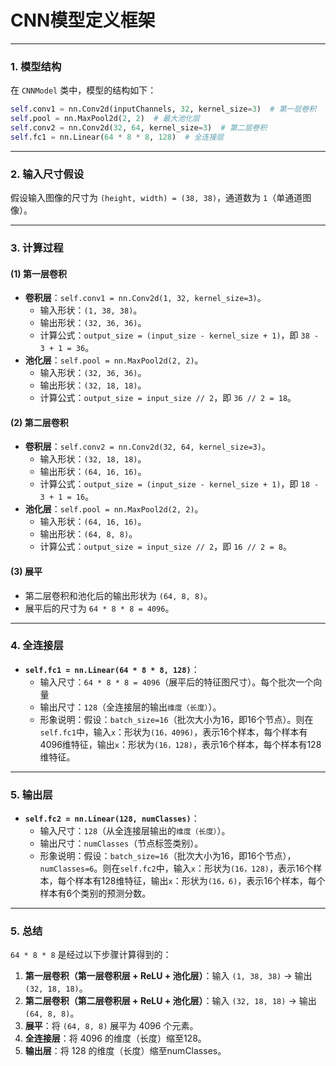 # CNN模型定义框架

---

### **1. 模型结构**
在 `CNNModel` 类中，模型的结构如下：
```python
self.conv1 = nn.Conv2d(inputChannels, 32, kernel_size=3)  # 第一层卷积
self.pool = nn.MaxPool2d(2, 2)  # 最大池化层
self.conv2 = nn.Conv2d(32, 64, kernel_size=3)  # 第二层卷积
self.fc1 = nn.Linear(64 * 8 * 8, 128)  # 全连接层
```

---

### **2. 输入尺寸假设**
假设输入图像的尺寸为 `(height, width) = (38, 38)`，通道数为 `1`（单通道图像）。

---

### **3. 计算过程**
#### **(1) 第一层卷积**
- **卷积层**：`self.conv1 = nn.Conv2d(1, 32, kernel_size=3)`。
  - 输入形状：`(1, 38, 38)`。
  - 输出形状：`(32, 36, 36)`。
  - 计算公式：`output_size = (input_size - kernel_size + 1)`，即 `38 - 3 + 1 = 36`。
- **池化层**：`self.pool = nn.MaxPool2d(2, 2)`。
  - 输入形状：`(32, 36, 36)`。
  - 输出形状：`(32, 18, 18)`。
  - 计算公式：`output_size = input_size // 2`，即 `36 // 2 = 18`。

#### **(2) 第二层卷积**
- **卷积层**：`self.conv2 = nn.Conv2d(32, 64, kernel_size=3)`。
  - 输入形状：`(32, 18, 18)`。
  - 输出形状：`(64, 16, 16)`。
  - 计算公式：`output_size = (input_size - kernel_size + 1)`，即 `18 - 3 + 1 = 16`。
- **池化层**：`self.pool = nn.MaxPool2d(2, 2)`。
  - 输入形状：`(64, 16, 16)`。
  - 输出形状：`(64, 8, 8)`。
  - 计算公式：`output_size = input_size // 2`，即 `16 // 2 = 8`。

#### **(3) 展平**
- 第二层卷积和池化后的输出形状为 `(64, 8, 8)`。
- 展平后的尺寸为 `64 * 8 * 8 = 4096`。

---

### **4. 全连接层**
- **`self.fc1 = nn.Linear(64 * 8 * 8, 128)`**：
  - 输入尺寸：`64 * 8 * 8 = 4096`（展平后的特征图尺寸）。每个批次一个向量
  - 输出尺寸：`128`（全连接层的输出`维度（长度）`）。
  - 形象说明：假设：`batch_size=16`（批次大小为16，即16个节点）。则在`self.fc1`中，输入`x`：形状为`(16，4096)`，表示16个样本，每个样本有4096维特征，输出`x`：形状为`(16，128)`，表示16个样本，每个样本有128维特征。

---

### **5. 输出层**
- **`self.fc2 = nn.Linear(128, numClasses)`**：
  - 输入尺寸：`128`（从全连接层输出的`维度（长度）`）。
  - 输出尺寸：`numClasses`（节点标签类别）。
  - 形象说明：假设：`batch_size=16`（批次大小为16，即16个节点），`numClasses=6`。则在`self.fc2`中，输入`x`：形状为`(16，128)`，表示16个样本，每个样本有128维特征，输出`x`：形状为`(16，6)`，表示16个样本，每个样本有6个类别的预测分数。

---

### **5. 总结**
`64 * 8 * 8` 是经过以下步骤计算得到的：
1. **第一层卷积（第一层卷积层 + ReLU + 池化层）**：输入 `(1, 38, 38)` → 输出 `(32, 18, 18)`。
2. **第二层卷积（第二层卷积层 + ReLU + 池化层）**：输入 `(32, 18, 18)` → 输出 `(64, 8, 8)`。
3. **展平**：将 `(64, 8, 8)` 展平为 4096 个元素。
4. **全连接层**：将 4096 的维度（长度）缩至128。
5. **输出层**：将 128 的维度（长度）缩至numClasses。
